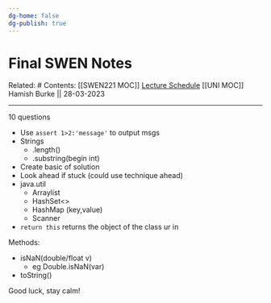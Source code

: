 ```yaml
---
dg-home: false
dg-publish: true
---
```


# Final SWEN Notes

Related: #
Contents: [[SWEN221 MOC]]
[Lecture Schedule](https://ecs.wgtn.ac.nz/Courses/SWEN221_2023T1/LectureSchedule)
[[UNI MOC]]
Hamish Burke || 28-03-2023
***
10 questions

- Use `assert 1>2:'message'` to output msgs
- Strings
	- .length()
	- .substring(begin int)
- Create basic of solution
- Look ahead if stuck (could use technique ahead)
- java.util
	- Arraylist
	- HashSet<>
	- HashMap (key,value)
	- Scanner
- `return this` returns the object of the class ur in

Methods:
- isNaN(double/float v)
	- eg Double.isNaN(var)
- toString()

Good luck, stay calm!